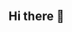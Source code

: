 ## Hi there 👋

<!--
**Oblisk87/Oblisk87** is a ✨ _special_ ✨ repository because its `README.md` (this file) appears on your GitHub profile.

### About Me

👋 Hi there! I'm **Freedom/Oblisk87**, but you can call me Jeffry.

💻 I'm primarily focused on **FiveM game development**, bringing immersive and exciting experiences to the GTA V community.

🎨 In addition to FiveM, I'm also exploring **3D modeling** and **web design**. My 3D modeling journey is still in its early stages, so it's very much a learning project for me.

🚀 I'm part of the **NextGen Development Team**, where we specialize in crafting unique and innovative FiveM content.
-->
